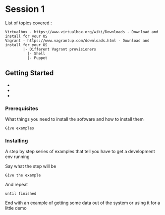 # Session 1

List of topics covered :

```
Virtualbox - https://www.virtualbox.org/wiki/Downloads - Download and install for your OS
Vagrant - https://www.vagrantup.com/downloads.html - Download and install for your OS
        |- Different Vagrant provisioners
          |- Shell
          |- Puppet

```
## Getting Started

-
-
-


### Prerequisites

What things you need to install the software and how to install them

```
Give examples
```

### Installing

A step by step series of examples that tell you have to get a development env running

Say what the step will be

```
Give the example
```

And repeat

```
until finished
```

End with an example of getting some data out of the system or using it for a little demo
